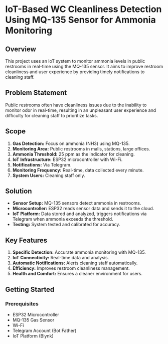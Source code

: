 # IoT-Based WC Cleanliness Detection Using MQ-135 Sensor for Ammonia Monitoring

## Overview
This project uses an IoT system to monitor ammonia levels in public restrooms in real-time using the MQ-135 sensor. It aims to improve restroom cleanliness and user experience by providing timely notifications to cleaning staff.

## Problem Statement
Public restrooms often have cleanliness issues due to the inability to monitor odor in real-time, resulting in an unpleasant user experience and difficulty for cleaning staff to prioritize tasks.

## Scope
1. **Gas Detection:** Focus on ammonia (NH3) using MQ-135.
2. **Monitoring Area:** Public restrooms in malls, stations, large offices.
3. **Ammonia Threshold:** 25 ppm as the indicator for cleaning.
4. **IoT Infrastructure:** ESP32 microcontroller with Wi-Fi.
5. **Notifications:** Via Telegram.
6. **Monitoring Frequency:** Real-time, data collected every minute.
7. **System Users:** Cleaning staff only.

## Solution
- **Sensor Setup:** MQ-135 sensors detect ammonia in restrooms.
- **Microcontroller:** ESP32 reads sensor data and sends it to the cloud.
- **IoT Platform:** Data stored and analyzed, triggers notifications via Telegram when ammonia exceeds the threshold.
- **Testing:** System tested and calibrated for accuracy.

## Key Features
1. **Specific Detection:** Accurate ammonia monitoring with MQ-135.
2. **IoT Connectivity:** Real-time data and analysis.
3. **Automatic Notifications:** Alerts cleaning staff automatically.
4. **Efficiency:** Improves restroom cleanliness management.
5. **Health and Comfort:** Ensures a cleaner environment for users.

## Getting Started

### Prerequisites
- ESP32 Microcontroller
- MQ-135 Gas Sensor
- Wi-Fi
- Telegram Account (Bot Father)
- IoT Platform (Blynk)
